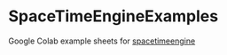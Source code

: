 # SpaceTimeEngineExamples
Google Colab example sheets for [spacetimeengine](https://github.com/spacetimeengineer/spacetimeengine)
